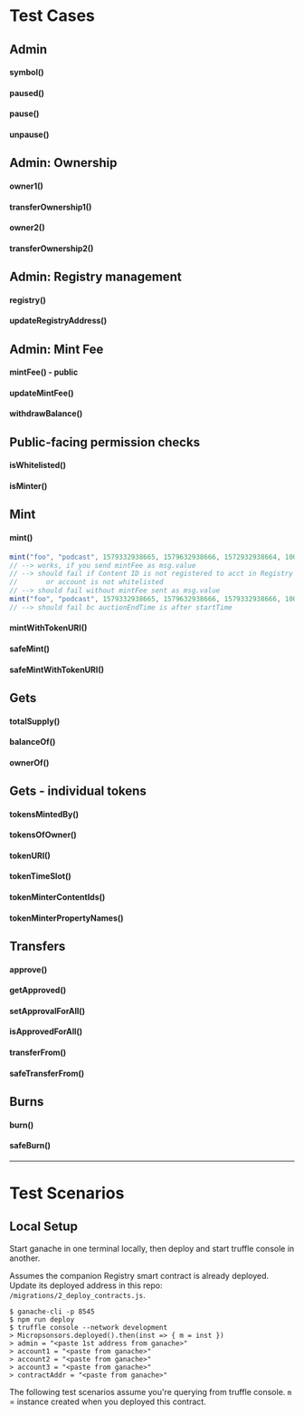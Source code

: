 # Test Cases

## Admin
#### symbol()
#### paused()
#### pause()
#### unpause()

## Admin: Ownership
#### owner1()
#### transferOwnership1()
#### owner2()
#### transferOwnership2()

## Admin: Registry management
#### registry()
#### updateRegistryAddress()

## Admin: Mint Fee
#### mintFee() - public
#### updateMintFee()
#### withdrawBalance()

## Public-facing permission checks
#### isWhitelisted()
#### isMinter()

## Mint
#### mint()
```javascript
mint("foo", "podcast", 1579332938665, 1579632938666, 1572932938664, 1000);
// --> works, if you send mintFee as msg.value
// --> should fail if Content ID is not registered to acct in Registry
//       or account is not whitelisted
// --> should fail without mintFee sent as msg.value
mint("foo", "podcast", 1579332938665, 1579632938666, 1579332938666, 1000);
// --> should fail bc auctionEndTime is after startTime
```
#### mintWithTokenURI()
#### safeMint()
#### safeMintWithTokenURI()

## Gets
#### totalSupply()
#### balanceOf()
#### ownerOf()

## Gets - individual tokens
#### tokensMintedBy()
#### tokensOfOwner()
#### tokenURI()
#### tokenTimeSlot()
#### tokenMinterContentIds()
#### tokenMinterPropertyNames()

## Transfers
#### approve()
#### getApproved()
#### setApprovalForAll()
#### isApprovedForAll()
#### transferFrom()
#### safeTransferFrom()

## Burns
#### burn()
#### safeBurn()

---

# Test Scenarios

## Local Setup

Start ganache in one terminal locally, then deploy and start truffle console in another.

Assumes the companion Registry smart contract is already deployed. Update its deployed address in this repo: `/migrations/2_deploy_contracts.js`.

```
$ ganache-cli -p 8545
$ npm run deploy
$ truffle console --network development
> Micropsonsors.deployed().then(inst => { m = inst })
> admin = "<paste 1st address from ganache>"
> account1 = "<paste from ganache>"
> account2 = "<paste from ganache>"
> account3 = "<paste from ganache>"
> contractAddr = "<paste from ganache>"
```
The following test scenarios assume you're querying from truffle console.
`m` = instance created when you deployed this contract.
